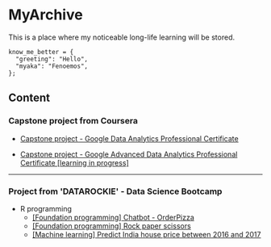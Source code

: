 # MyArchive
This is a place where my noticeable long-life learning will be stored.

```{python}
know_me_better = {
  "greeting": "Hello",
  "myaka": "Fenoemos",
};
```
## Content
### Capstone project from Coursera
+ [Capstone project - Google Data Analytics Professional Certificate](https://github.com/Fenoemos/MyArchive/blob/main/%5BProject%5D%20Coursera/Google%20Data%20Analytics%20Professional%20Certificate/%5BReadme%5D%20Capstone_document.md)

+ [Capstone project - Google Advanced Data Analytics Professional Certificate [learning in progress]](https://github.com/Fenoemos/MyArchive/tree/main/%5BProject%5D%20Coursera/Google%20Advanced%20Data%20Analytics%20Professional%20Certificate)
---
### Project from 'DATAROCKIE' - Data Science Bootcamp
+ R programming
  - [[Foundation programming] Chatbot - OrderPizza](https://github.com/Fenoemos/MyArchive/blob/main/%5BProject%5D%20DATAROCKIE%20-%20Data%20Science%20Bootcamp%20Batch%2008/%5BR%20programming%20projects%5D/%5BFoundation%20programming%5D%20-%20PizzaBC_Order_Chatbot.r)
  - [[Foundation programming] Rock paper scissors](https://github.com/Fenoemos/MyArchive/blob/main/%5BProject%5D%20DATAROCKIE%20-%20Data%20Science%20Bootcamp%20Batch%2008/%5BR%20programming%20projects%5D/%5BFoundation%20programming%5D%20-%20Rock_Paper_Scissors_Game.r)
  - [[Machine learning] Predict India house price between 2016 and 2017](https://github.com/Fenoemos/MyArchive/blob/main/%5BProject%5D%20DATAROCKIE%20-%20Data%20Science%20Bootcamp%20Batch%2008/%5BR%20programming%20projects%5D/%5BMachine%20learning_document%5D%20-%20India%20house%20price%20predict.pdf)
